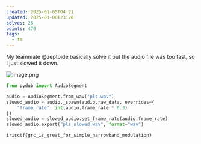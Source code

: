 ```yaml
---
created: 2025-01-05T04:21
updated: 2025-01-06T23:20
solves: 26
points: 470
tags:
  - fm
---
```


My teammate @zeptoide basically solve it but the audio file was too fast, so I just slowed it down.

![image.png](https://res.cloudinary.com/kumonochisanaka/image/upload/v1736122217/2025/01/80653ec0032ecc35ea748ad3bf675351.png)

```python
from pydub import AudioSegment

audio = AudioSegment.from_wav("pls.wav")
slowed_audio = audio._spawn(audio.raw_data, overrides={
    "frame_rate": int(audio.frame_rate * 0.3)
})
slowed_audio = slowed_audio.set_frame_rate(audio.frame_rate)
slowed_audio.export("pls_slowed.wav", format="wav")
```

```flag
irisctf{grc_is_great_for_simple_narrowband_modulation}
```
